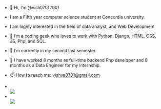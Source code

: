 <body>
  <ul type="disc">
    
  <li><p>👋 Hi, I’m @vish07012001</p></li>
  <li><p>I am a Fifth year computer science student at Concordia university.</p> </li>
  <li><p>I am highly interested in the field of data analyst, and Web Development</p></li>
  <li><p>👀 I’m a coding geek who loves to work with Python, Django, HTML, CSS, JS, Php, and SQL.</p></li>
  <li><p>🌱 I’m currently in my second last semester.</p></li>
  <li><p>💞️ I have worked 8 months as full-time backend Php developer and 8 months as a Data Engineer for my Internship.</p></li>
  <li><p>📫 How to reach me: <a href="mailto:vishva0701@gmail.com">vishva0701@gmail.com</a></p></li>
  
  <li></li>
    <div align="left">
      <img src="https://github-readme-stats.vercel.app/api?username=vish07012001&theme=highcontrast&show_icons=true&count_private=true" />
    
  </div>
  <li></li>
  <div align="left">
      <img src="https://github-readme-stats.vercel.app/api/top-langs/?username=vish07012001" />
  </div>
  </ol>
</body>
<!---
vish07012001/vish07012001 is a ✨ special ✨ repository because its `README.md` (this file) appears on your GitHub profile.
You can click the Preview link to take a look at your changes.
--->
